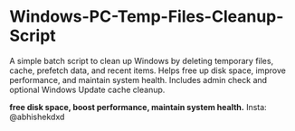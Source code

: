 # Windows-PC-Temp-Files-Cleanup-Script
A simple batch script to clean up Windows by deleting temporary files, cache, prefetch data, and recent items. Helps free up disk space, improve performance, and maintain system health. Includes admin check and optional Windows Update cache cleanup.

**free disk space, boost performance, maintain system health.**
Insta: @abhishekdxd
